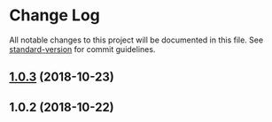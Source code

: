 # Change Log

All notable changes to this project will be documented in this file. See [standard-version](https://github.com/conventional-changelog/standard-version) for commit guidelines.

<a name="1.0.3"></a>
## [1.0.3](https://github.com/talk-to-track/private/tree/master/packages/cordova-plugin_apple_sf-speech-recognizer_request-authorization/compare/v1.0.2...v1.0.3) (2018-10-23)



<a name="1.0.2"></a>
## 1.0.2 (2018-10-22)
